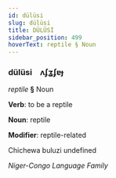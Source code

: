 ```yaml
---
id: dülüsi
slug: dülüsi
title: DÜLÜSİ
sidebar_position: 499
hoverText: reptile § Noun
---
```


### dülüsi&emsp;<span kind="abugida">ʌʄʓʄɐɟ</span>

*reptile* **§** Noun

**Verb**: to be a reptile

**Noun**: reptile

**Modifier**: reptile-related

Chichewa buluzi undefined

*Niger-Congo Language Family*